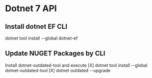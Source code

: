# Dotnet 7 API

## Install dotnet EF CLI
dotnet tool install --global dotnet-ef

## Update NUGET Packages by CLI
Install dotnet-outdated-tool and execute
 [X] dotnet tool install --global dotnet-outdated-tool
 [X] dotnet outdated --upgrade